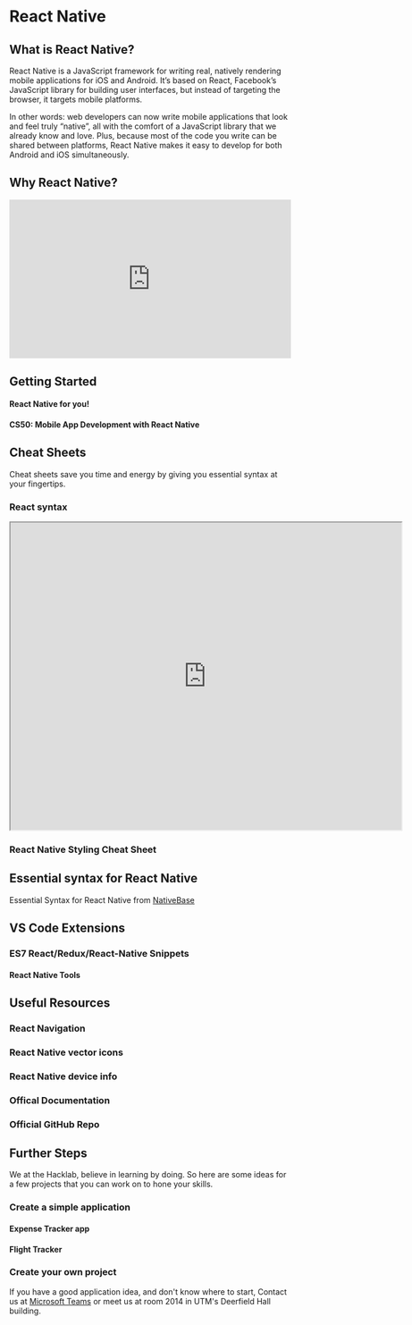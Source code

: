 # React Native

## What is React Native?
React Native is a JavaScript framework for writing real, natively rendering mobile applications for iOS and Android. It’s based on React, Facebook’s JavaScript library for building user interfaces, but instead of targeting the browser, it targets mobile platforms.

In other words: web developers can now write mobile applications that look and feel truly “native”, all with the comfort of a JavaScript library that we already know and love. Plus, because most of the code you write can be shared between platforms, React Native makes it easy to develop for both Android and iOS simultaneously.

## Why React Native?
<div style="padding:56.25% 0 0 0;position:relative;">
    <iframe width="443" height="240" src="https://www.youtube.com/embed/FJ6tXatsq1c" frameborder="0" allow="accelerometer; autoplay; encrypted-media; gyroscope; picture-in-picture" style="position:absolute;top:0;left:0;width:100%;height:100%;" allowfullscreen></iframe>
</div>

<!-- ### Companies using React Native
<ImagesGridHorizontal :images="
[{src:'https://reactnative.dev/img/showcase/instagram.png', width:'95px', height:'100px'}, 
{src:'https://reactnative.dev/img/showcase/skype.png', width:'100px', height:'100px'},
{src:'https://reactnative.dev/img/showcase/discord.png', width:'100px', height:'100px'}, 
{src:'https://reactnative.dev/img/showcase/tesla.png', width:'100px', height:'100px'}, 
{src:'https://reactnative.dev/img/showcase/walmart.png', width:'100px', height:'100px'}, 
{src:'https://reactnative.dev/img/showcase/ubereats.png', width:'100px', height:'100px'},
{src:'https://reactnative.dev/img/showcase/pinterest.png', width:'100px', height:'100px'}
]" /> -->

## Getting Started

#### React Native for you!
<grid-1-x-2 desc="In this series of videos, you will be introduced fundamental concepts of React Native." link="https://www.youtube.com/playlist?list=PL4cUxeGkcC9ixPU-QkScoRBVxtPPzVjrQ" img-Src="/resources/react-native/react-native.png" button="Start Learning!"></grid-1-x-2>

#### CS50: Mobile App Development with React Native
<grid-1-x-2 :reversed="true" img-Src="https://www.harvard.edu/sites/default/files/user13/harvard_shield.png" desc="Learn about mobile app development with React Native, offered by Harvard University." link="https://online-learning.harvard.edu/course/cs50s-mobile-app-development-react-native?gclid=CjwKCAjwkun1BRAIEiwA2mJRWdbcLlJoxHpDS1-Pv9ezjxWPqTlQB70tzZtwav8-cMLrBdK6hn-xkhoCw9cQAvD_BwE" button="Start Learning!"></grid-1-x-2>   

## Cheat Sheets
Cheat sheets save you time and energy by giving you essential syntax at your fingertips.

### React syntax
<iframe src="https://ihatetomatoes.net/wp-content/uploads/2017/01/react-cheat-sheet.pdf" width="700" height="550"></iframe>

### React Native Styling Cheat Sheet
<grid-1-x-2 :reversed="true" desc="Check out the styling cheat sheet" link="https://github.com/vhpoet/react-native-styling-cheat-sheet" img-Src="https://camo.githubusercontent.com/4009dd58f523f3933a60531e33cf1366497fc92e/68747470733a2f2f6d656469612e67697068792e636f6d2f6d656469612f42356139626b4c6f75456c4f4d2f67697068792e676966" button="Click here!"></grid-1-x-2>

## Essential syntax for React Native
Essential Syntax for React Native from
[NativeBase](https://docs.nativebase.io/docs/CheatSheet.html)

## VS Code Extensions
### ES7 React/Redux/React-Native Snippets
<grid-1-x-2 desc="Simple extensions for React, Redux and Graphql in JS/TS with ES7 syntax" img-Src="https://dsznajder.gallerycdn.vsassets.io/extensions/dsznajder/es7-react-js-snippets/2.7.1/1585251666137/Microsoft.VisualStudio.Services.Icons.Default" link="https://marketplace.visualstudio.com/items?itemName=dsznajder.es7-react-js-snippets" button="Check it out!"></grid-1-x-2>


#### React Native Tools
<grid-1-x-2 :reversed="true" desc="For debugging and integrated commands in React Native" img-Src="https://github.com/Microsoft/vscode-react-native/raw/master/images/react-features.gif" link="https://marketplace.visualstudio.com/items?itemName=msjsdiag.vscode-react-native" button="Check it out!"></grid-1-x-2>

## Useful Resources

### React Navigation
<grid-1-x-2 desc="This library allows you to add routes and navigation for your React Native apps" link="https://reactnavigation.org/" img-Src="https://reactnavigation.org/img/spiro.svg" button="Chack it out!"></grid-1-x-2>

### React Native vector icons
<grid-1-x-2 :reversed="true" desc="Customizable Icons for React Native with support for NavBar/TabBar/ToolbarAndroid, image source and full styling." link="https://oblador.github.io/react-native-vector-icons/" img-Src="https://cloud.githubusercontent.com/assets/378279/12009887/33f4ae1c-ac8d-11e5-8666-7a87458753ee.png" button="Check it out!"></grid-1-x-2>

### React Native device info
<grid-1-x-2 desc="This library provides the device information for React Native iOS and Android applications" link="https://github.com/react-native-community/react-native-device-info" button="Check it out!" img-Src="https://miro.medium.com/max/3200/1*qXcjSfRj0C0ir2yMsYiRyw.jpeg"></grid-1-x-2>

### Offical Documentation
<grid-1-x-2 :reversed="true" img-Src="https://upload.wikimedia.org/wikipedia/commons/a/a7/React-icon.svg" link="https://reactnative.dev/" button="Read Docs" desc="The official React Native documentation can help you understand important concepts and refer to the API"></grid-1-x-2>

### Official GitHub Repo
<grid-1-x-2 img-Src="/icons/github.svg" link="https://github.com/facebook/react-native" button="Check it out!" desc="The official React Native github repository for you to check out new updates and also contribute to repository in the future."></grid-1-x-2>


## Further Steps
We at the Hacklab, believe in learning by doing. So here are some ideas for a few projects that you can work on to hone your skills.

### Create a simple application
#### Expense Tracker app
<grid-1-x-2 desc="Create an application to track your expenses. You can connect it to your credit card which can keep track of all your expenses and categorizes it in different categories." img-Src="https://cdn.dribbble.com/users/3765746/screenshots/6913781/expense_tracker__2_.png"></grid-1-x-2>

#### Flight Tracker
<grid-1-x-2 desc="This application will tell you about the status of a file that you put in by consuming various APIs" img-Src="https://siri-cdn.appadvice.com/apptributes/us-east-1%3Af9757185-8fd9-4f9b-b3cf-2b4ad1dd2ab1/1563902905614_flight-xl.jpg"></grid-1-x-2>

### Create your own project
If you have a good application idea, and don't know where to start, Contact us at [Microsoft Teams](/microsoft-teams/) or meet us at room 2014 in UTM's Deerfield Hall building.
